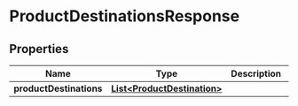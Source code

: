 # ProductDestinationsResponse

## Properties

 Name                    | Type                                                        | Description | Notes 
-------------------------|-------------------------------------------------------------|-------------|-------
 **productDestinations** | [**List&lt;ProductDestination&gt;**](ProductDestination.md) |             | 



